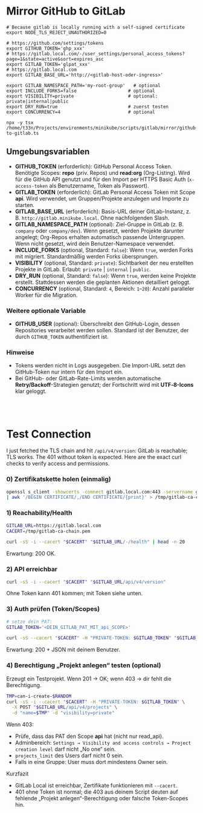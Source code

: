 # Mirror GitHub to GitLab

```shell
# Because gitlab is locally running with a self-signed certificate
export NODE_TLS_REJECT_UNAUTHORIZED=0

# https://github.com/settings/tokens
export GITHUB_TOKEN='ghp_xxx'
# https://gitlab.local.com/-/user_settings/personal_access_tokens?page=1&state=active&sort=expires_asc
export GITLAB_TOKEN='glpat_xxx'
# https://gitlab.local.com
export GITLAB_BASE_URL='http://<gitlab-host-oder-ingress>'

export GITLAB_NAMESPACE_PATH='my-root-group'   # optional
export INCLUDE_FORKS=false                   # optional
export VISIBILITY=private                    # optional: private|internal|public
export DRY_RUN=true                          # zuerst testen
export CONCURRENCY=4                         # optional

npx -y tsx /home/t33n/Projects/environments/minikube/scripts/gitlab/mirror/github-to-gitlab.ts
```

## Umgebungsvariablen

- **GITHUB_TOKEN** (erforderlich): GitHub Personal Access Token. Benötigte Scopes: **repo** (priv. Repos) und **read:org** (Org-Listing). Wird für die GitHub API genutzt und für den Import per HTTPS Basic Auth (`x-access-token` als Benutzername, Token als Passwort).
- **GITLAB_TOKEN** (erforderlich): GitLab Personal Access Token mit Scope **api**. Wird verwendet, um Gruppen/Projekte anzulegen und Importe zu starten.
- **GITLAB_BASE_URL** (erforderlich): Basis-URL deiner GitLab-Instanz, z. B. `http://gitlab.minikube.local`. Ohne nachfolgenden Slash.
- **GITLAB_NAMESPACE_PATH** (optional): Ziel-Gruppe in GitLab (z. B. `company` oder `company/dev`). Wenn gesetzt, werden Projekte darunter angelegt; Org-Repos erhalten automatisch passende Untergruppen. Wenn nicht gesetzt, wird dein Benutzer-Namespace verwendet.
- **INCLUDE_FORKS** (optional, Standard: `false`): Wenn `true`, werden Forks mit migriert. Standardmäßig werden Forks übersprungen.
- **VISIBILITY** (optional, Standard: `private`): Sichtbarkeit der neu erstellten Projekte in GitLab. Erlaubt: `private` | `internal` | `public`.
- **DRY_RUN** (optional, Standard: `false`): Wenn `true`, werden keine Projekte erstellt. Stattdessen werden die geplanten Aktionen detailliert geloggt.
- **CONCURRENCY** (optional, Standard: `4`, Bereich: `1`–`20`): Anzahl paralleler Worker für die Migration.

### Weitere optionale Variable
- **GITHUB_USER** (optional): Überschreibt den GitHub-Login, dessen Repositories verarbeitet werden sollen. Standard ist der Benutzer, der durch `GITHUB_TOKEN` authentifiziert ist.

### Hinweise
- Tokens werden nicht in Logs ausgegeben. Die Import-URL setzt den GitHub-Token nur intern für den Import ein.
- Bei GitHub- oder GitLab-Rate-Limits werden automatische **Retry/Backoff**-Strategien genutzt; der Fortschritt wird mit **UTF‑8-Icons** klar geloggt.


<br><br>

# Test Connection

I just fetched the TLS chain and hit `/api/v4/version`: GitLab is reachable; TLS works. The 401 without token is expected. Here are the exact curl checks to verify access and permissions.

### 0) Zertifikatskette holen (einmalig)
```bash
openssl s_client -showcerts -connect gitlab.local.com:443 -servername gitlab.local.com </dev/null \
| awk '/BEGIN CERTIFICATE/,/END CERTIFICATE/{print}' > /tmp/gitlab-ca-chain.pem
```

### 1) Reachability/Health
```bash
GITLAB_URL=https://gitlab.local.com
CACERT=/tmp/gitlab-ca-chain.pem

curl -sS -i --cacert "$CACERT" "$GITLAB_URL/-/health" | head -n 20
```
Erwartung: 200 OK.

### 2) API erreichbar
```bash
curl -sS -i --cacert "$CACERT" "$GITLAB_URL/api/v4/version"
```
Ohne Token kann 401 kommen; mit Token siehe unten.

### 3) Auth prüfen (Token/Scopes)
```bash
# setze dein PAT:
GITLAB_TOKEN='<DEIN_GITLAB_PAT_MIT_api_SCOPE>'

curl -sS --cacert "$CACERT" -H "PRIVATE-TOKEN: $GITLAB_TOKEN" "$GITLAB_URL/api/v4/user"
```
Erwartung: 200 + JSON mit deinem Benutzer.

### 4) Berechtigung „Projekt anlegen“ testen (optional)
Erzeugt ein Testprojekt. Wenn 201 → OK; wenn 403 → dir fehlt die Berechtigung.
```bash
TMP=can-i-create-$RANDOM
curl -sS -i --cacert "$CACERT" -H "PRIVATE-TOKEN: $GITLAB_TOKEN" \
  -X POST "$GITLAB_URL/api/v4/projects" \
  -d "name=$TMP" -d "visibility=private"
```

Wenn 403:
- Prüfe, dass das PAT den Scope **api** hat (nicht nur read_api).
- Adminbereich: `Settings → Visibility and access controls → Project creation level` darf nicht „No one“ sein.
- `projects_limit` des Users darf nicht 0 sein.
- Falls in eine Gruppe: User muss dort mindestens Owner sein.

Kurzfazit
- GitLab Local ist erreichbar, Zertifikate funktionieren mit `--cacert`.
- 401 ohne Token ist normal; die 403 aus deinem Script deuten auf fehlende „Projekt anlegen“-Berechtigung oder falsche Token-Scopes hin.